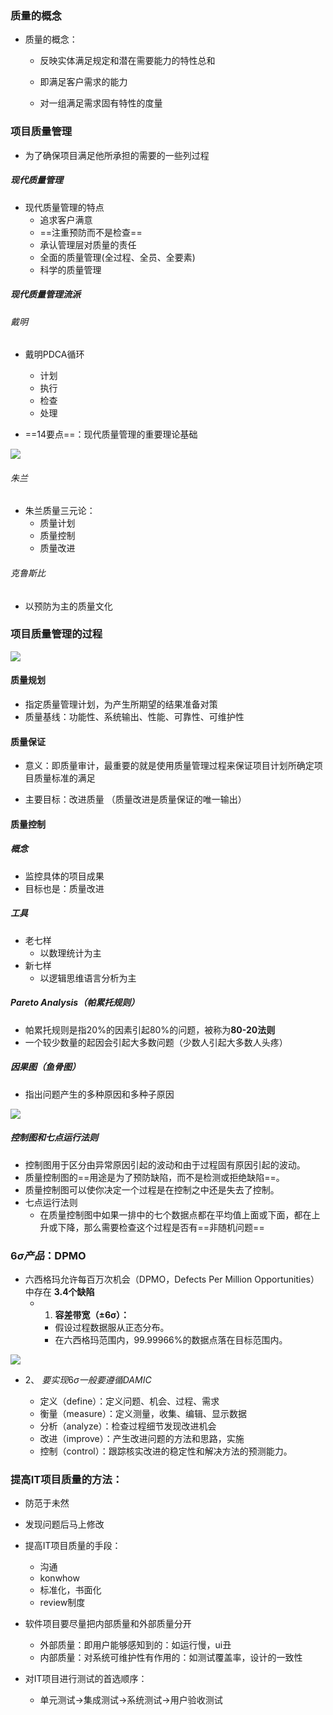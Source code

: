 
### 质量的概念
- 质量的概念：

	- 反映实体满足规定和潜在需要能力的特性总和
	
	- 即满足客户需求的能力
	
	- 对一组满足需求固有特性的度量


### 项目质量管理

- 为了确保项目满足他所承担的需要的一些列过程

##### 现代质量管理
- 现代质量管理的特点
	- 追求客户满意
	- ==注重预防而不是检查==
	- 承认管理层对质量的责任
	- 全面的质量管理(全过程、全员、全要素)
	- 科学的质量管理


##### 现代质量管理流派
###### 戴明
- 戴明PDCA循环
	- 计划
	- 执行
	- 检查
	- 处理

- ==14要点==：现代质量管理的重要理论基础

![](attachment/fb1abdea84d33c5cb9b56340819e6821.webp)


###### 朱兰

- 朱兰质量三元论：
	- 质量计划
	- 质量控制
	- 质量改进

###### 克鲁斯比

- 以预防为主的质量文化



### 项目质量管理的过程

![](attachment/541333de2d63c3884ee0929e1592b94a.webp)

#### 质量规划

- 指定质量管理计划，为产生所期望的结果准备对策
- 质量基线：功能性、系统输出、性能、可靠性、可维护性

#### 质量保证

-  意义：即质量审计，最重要的就是使用质量管理过程来保证项目计划所确定项目质量标准的满足

- 主要目标：改进质量 （质量改进是质量保证的唯一输出）

#### 质量控制
##### 概念
-   监控具体的项目成果
-  目标也是：质量改进


##### 工具
- 老七样
	- 以数理统计为主
- 新七样
	- 以逻辑思维语言分析为主


##### Pareto Analysis（帕累托规则）

- 帕累托规则是指20%的因素引起80%的问题，被称为**80-20法则**
- 一个较少数量的起因会引起大多数问题（少数人引起大多数人头疼）

##### 因果图（鱼骨图）
- 指出问题产生的多种原因和多种子原因


![](attachment/67bd135176ad6659825d9ac208a5709d.webp)



##### 控制图和七点运行法则
- 控制图用于区分由异常原因引起的波动和由于过程固有原因引起的波动。
- 质量控制图的==用途是为了预防缺陷，而不是检测或拒绝缺陷==。
- 质量控制图可以使你决定一个过程是在控制之中还是失去了控制。
- 七点运行法则
	- 在质量控制图中如果一排中的七个数据点都在平均值上面或下面，都在上升或下降，那么需要检查这个过程是否有==非随机问题==



### $6\sigma 产品$：DPMO

- 六西格玛允许每百万次机会（DPMO，Defects Per Million Opportunities）中存在 **3.4个缺陷**
	- 1. **容差带宽（±6σ）：**
		-  假设过程数据服从正态分布。
		-  在六西格玛范围内，99.99966%的数据点落在目标范围内。


![](attachment/efa854f7d5e219476e7b15211feedacb.webp)


- 2、 $要实现6\sigma 一般要遵循 DAMIC$

	- 定义（define）：定义问题、机会、过程、需求
	- 衡量（measure）：定义测量，收集、编辑、显示数据
	- 分析（analyze）：检查过程细节发现改进机会
	- 改进（improve）：产生改进问题的方法和思路，实施
	- 控制（control）：跟踪核实改进的稳定性和解决方法的预测能力。



### 提高IT项目质量的方法：
- 防范于未然
- 发现问题后马上修改
- 提高IT项目质量的手段：
	- 沟通
	- konwhow
	- 标准化，书面化
	- review制度


- 软件项目要尽量把内部质量和外部质量分开
	
	- 外部质量：即用户能够感知到的：如运行慢，ui丑
	- 内部质量：对系统可维护性有作用的：如测试覆盖率，设计的一致性



- 对IT项目进行测试的首选顺序：

	- 单元测试->集成测试->系统测试->用户验收测试

